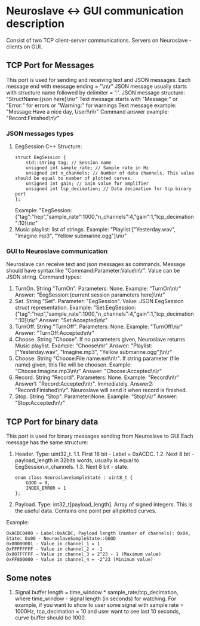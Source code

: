 # Neuroslave <-> GUI communication description

Consist of two TCP client-server communications.
Servers on Neuroslave - clients on GUI.

## TCP Port for Messages
This port is used for sending and receiving text and JSON messages.
Each message end with message ending = "\n\r"
JSON message usually starts with structure name followed by delimiter = ':'.
JSON message structure: "StructName:{json here}\n\r"
Text message starts with "Message:" or "Error:" for errors or "Warning:" for warnings
Text message example: "Message:Have a nice day, User!\n\r"
Command answer example: "Record:Finished\n\r"

### JSON messages types
1. EegSession
	C++ Structure:
	```
	struct EegSession {
		std::string tag; // Session name
		unsigned int sample_rate; // Sample rate in Hz
		unsigned int n_channels; // Number of data channels. This value should be equal to number of plotted curves.
		unsigned int gain; // Gain value for amplifier
		unsigned int tcp_decimation; // Data decimation for tcp binary port
	};
	```
	Example: "EegSession:{"tag":"hep","sample_rate":1000,"n_channels":4,"gain":1,"tcp_decimation":10}\n\r"
2. Music playlist: list of strings. Example: "Playlist:["Yesterday.wav", "Imagine.mp3", "Yellow submarine.ogg"]\n\r"

### GUI to Neuroslave communication
Neuroslave can receive text and json messages as commands.
Message should have syntax like "Command:Parameter:Value\n\r".
Value can be JSON string.
Command types:
1. TurnOn. String "TurnOn". Parameters: None.
	Example: "TurnOn\n\r"
	Answer: "EegSession:{current session parameters here}\n\r"
2. Set. String "Set". Parameter: "EegSession". Value: JSON EegSession struct representation.
	Example: "Set:EegSession:{"tag":"hep","sample_rate":1000,"n_channels":4,"gain":1,"tcp_decimation":10}\n\r"
	Answer: "Set:Accepted\n\r"
3. TurnOff. String "TurnOff". Parameters: None.
	Example: "TurnOff\n\r"
	Answer: "TurnOff:Accepted\n\r"
4. Choose. String "Choose". If no parameters given, Neuroslave returns Music playlist.
	Example: "Choose\n\r"
	Answer: "Playlist:["Yesterday.wav", "Imagine.mp3", "Yellow submarine.ogg"]\n\r"
5. Choose. String "Choose:File name.ext\n\r". If string parameter (file name) given, this file will be choosen. 
	Example: "Choose:Imagine.mp3\n\r"
	Answer: "Choose:Accepted\n\r"
6. Record. String "Record". Parameters: None.
	Example: "Record\n\r"
	Answer1: "Record:Accepted\n\r". Immediately.
	Answer2: "Record:Finished\n\r". Neuroslave will send it when record is finished.
7. Stop. String "Stop". Parameter:None.
	Example: "Stop\n\r"
	Answer: "Stop:Accepted\n\r"

## TCP Port for binary data
This port is used for binary messages sending from Neuroslave to GUI
Each message has the same structure:
1. Header. Type: uint32_t. 
	1.1. First 16 bit - Label = 0xACDC. 
	1.2. Next 8 bit - payload_length in 32bits words, usually is equal to EegSession.n_channels. 
	1.3. Next 8 bit - state.
	```
	enum class NeuroslaveSampleState : uint8_t {
		GOOD = 0,
		INDEX_ERROR = 1
	};
	```
2. Payload. Type: int32_t[payload_length]. Array of signed integers. This is the useful data. Contains one point per all plotted curves.

Example:
```
0xACDC0400 - Label:0xACDC, Payload length (number of channels): 0x04, State: 0x00 - NeuroslaveSampleState::GOOD
0x00000001 - Value in channel_1 = 1
0xFFFFFFFF - Value in channel_2 = -1
0x007FFFFF - Value in channel_3 = 2^23 - 1 (Maximum value)
0xFF800000 - Value in channel_4 = -2^23 (Minimum value)
```

## Some notes
1. Signal buffer length = time_window * sample_rate/tcp_decimation, where time_window - signal length (in seconds) for watching.
For example, if you want to show to user some signal with sample rate = 1000Hz, tcp_decimation = 10 and user want to see last 10 seconds, curve buffer should be 1000.

